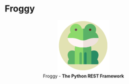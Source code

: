 # Froggy
<p align="center">
  <img width="168px" height="168px" src="https://github.com/tiagomiguelcs/Froggy/blob/master/froggy.png"/><br/>
  Froggy - <b>The Python REST Framework</b>
</p>

